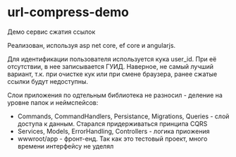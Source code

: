 # url-compress-demo
Демо сервис сжатия ссылок

Реализован, используя asp net core, ef core и angularjs.

Для идентификации пользователя используется кука user_id. При её отсутствии, в нее записывается ГУИД.
Наверное, не самый лучший вариант, т.к. при очистке кук или при смене браузера, ранее сжатые ссылки будут недоступны.

Слои приложения по одтельным библиотека не разносил - деление на уровне папок и неймспейсов:
  - Commands, CommandHandlers, Persistance, Migrations, Queries - слой доступа к данным. Старался придерживаться принципа CQRS
  - Services, Models, ErrorHandling, Controllers - логика приожения
  - wwwroot/app - фронт-енд. Так как это тестовый проект, много времени интерфейсу не уделял
